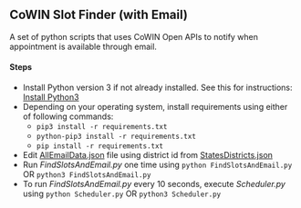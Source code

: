 ## CoWIN Slot Finder (with Email)


A set of python scripts that uses CoWIN Open APIs to notify when appointment is available through email.

#### Steps
- Install Python version 3 if not already installed. See this for instructions: [Install Python3](https://www.geeksforgeeks.org/download-and-install-python-3-latest-version/)
- Depending on your operating system, install requirements using either of following commands: 
  - `pip3 install -r requirements.txt`
  - `python-pip3 install -r requirements.txt`
  - `pip install -r requirements.txt`
- Edit [AllEmailData.json](AllEmailData.json) file using district id from [StatesDistricts.json](StatesDistricts.json)
- Run *FindSlotsAndEmail.py* one time using `python FindSlotsAndEmail.py` OR `python3 FindSlotsAndEmail.py`
- To run *FindSlotsAndEmail.py* every 10 seconds, execute *Scheduler.py* using `python Scheduler.py` OR `python3 Scheduler.py`
